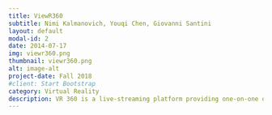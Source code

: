 ```yaml
---
title: ViewR360
subtitle: Nimi Kalmanovich, Youqi Chen, Giovanni Santini
layout: default
modal-id: 2
date: 2014-07-17
img: viewr360.png
thumbnail: viewr360.png
alt: image-alt
project-date: Fall 2018
#client: Start Bootstrap
category: Virtual Reality
description: VR 360 is a live-streaming platform providing one-on-one or few-to-one live streaming sessions with a dedicated streamer, bringing tailor-made content and experiences.
---
```

